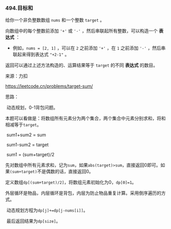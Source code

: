 ### 494.目标和

给你一个非负整数数组 `nums` 和一个整数 `target` 。

向数组中的每个整数前添加 `'+'` 或 `'-'` ，然后串联起所有整数，可以构造一个 **表达式** ：

- 例如，`nums = [2, 1]` ，可以在 `2` 之前添加 `'+'` ，在 `1` 之前添加 `'-'` ，然后串联起来得到表达式 `"+2-1"` 。

返回可以通过上述方法构造的、运算结果等于 `target` 的不同 **表达式** 的数目。

来源：力扣

https://leetcode.cn/problems/target-sum/



思路：

​	动态规划，0-1背包问题。

​	本题可以看做是：将数组所有元素分为两个集合，两个集合中元素分别求和，将和相减等于`target`。

​	sum1+sum2 = sum

​	sum1-sum2 = target

​	sum1 = (sum+target)/2

​	先对数组中所有元素求和，记为`sum`，如果`abs(target)>sum`，直接返回0即可。如果`(sum+target)`不是偶数的话，直接返回0。

​	定义数组`dp[(sum+target)/2]`，将数组元素初始化为0，`dp[0]=1`。

​	外层循环是物品，内层循环是背包，内层为防止物品重复计算。采用倒序遍历的方式。

​	动态规划方程为`dp[j]+=dp[j-nums[i]]`。

​	最后返回结果为`dp[size]`。